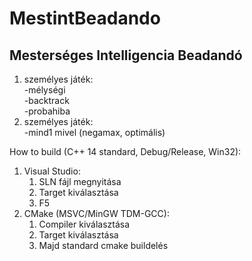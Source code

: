 # MestintBeadando
## Mesterséges Intelligencia Beadandó
1. személyes játék:<br>
-mélységi<br>
-backtrack<br>
-probahiba<br>
2. személyes játék:<br>
-mind1 mivel (negamax, optimális)

How to build (C++ 14 standard, Debug/Release, Win32):
1. Visual Studio:
   1. SLN fájl megnyitása
   2. Target kiválasztása
   3. F5
2. CMake (MSVC/MinGW TDM-GCC):
   1. Compiler kiválasztása
   2. Target kiválasztása
   3. Majd standard cmake buildelés